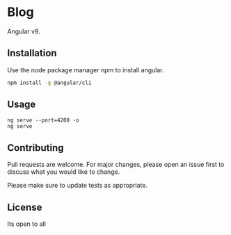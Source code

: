 # Blog

Angular v9.

## Installation

Use the node package manager npm to install angular.

```bash
npm install -g @angular/cli
```

## Usage

```angular
ng serve --port=4200 -o
ng serve
```

## Contributing
Pull requests are welcome. For major changes, please open an issue first to discuss what you would like to change.

Please make sure to update tests as appropriate.

## License
Its open to all
